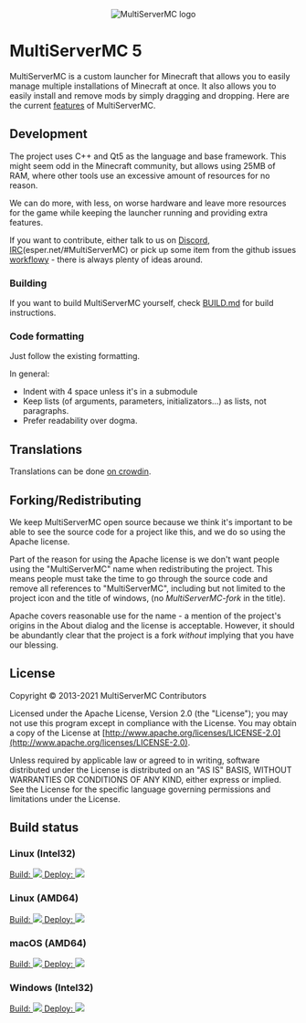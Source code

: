 <p align="center">
  <img src="https://avatars2.githubusercontent.com/u/5411890" alt="MultiServerMC logo"/>
</p>

MultiServerMC 5
=========

MultiServerMC is a custom launcher for Minecraft that allows you to easily manage multiple installations of Minecraft at once. It also allows you to easily install and remove mods by simply dragging and dropping. Here are the current [features](https://github.com/MultiServerMC/MultiServerMC5/wiki#features) of MultiServerMC.


## Development
The project uses C++ and Qt5 as the language and base framework. This might seem odd in the Minecraft community, but allows using 25MB of RAM, where other tools use an excessive amount of resources for no reason.

We can do more, with less, on worse hardware and leave more resources for the game while keeping the launcher running and providing extra features.

If you want to contribute, either talk to us on [Discord](https://discord.gg/multiservermc), [IRC](http://webchat.esper.net/?nick=&channels=MultiServerMC)(esper.net/#MultiServerMC) or pick up some item from the github issues [workflowy](https://github.com/MultiServerMC/MultiServerMC5/issues) - there is always plenty of ideas around.

### Building
If you want to build MultiServerMC yourself, check [BUILD.md](BUILD.md) for build instructions.

### Code formatting
Just follow the existing formatting.

In general:
* Indent with 4 space unless it's in a submodule
* Keep lists (of arguments, parameters, initializators...) as lists, not paragraphs.
* Prefer readability over dogma.


## Translations
Translations can be done [on crowdin](https://translate.multimc.org).

## Forking/Redistributing
We keep MultiServerMC open source because we think it's important to be able to see the source code for a project like this, and we do so using the Apache license.

Part of the reason for using the Apache license is we don't want people using the "MultiServerMC" name when redistributing the project. This means people must take the time to go through the source code and remove all references to "MultiServerMC", including but not limited to the project icon and the title of windows, (no *MultiServerMC-fork* in the title).

Apache covers reasonable use for the name - a mention of the project's origins in the About dialog and the license is acceptable. However, it should be abundantly clear that the project is a fork *without* implying that you have our blessing.


## License
Copyright &copy; 2013-2021 MultiServerMC Contributors

Licensed under the Apache License, Version 2.0 (the "License"); you may not use this program except in compliance with the License. You may obtain a copy of the License at [http://www.apache.org/licenses/LICENSE-2.0](http://www.apache.org/licenses/LICENSE-2.0).

Unless required by applicable law or agreed to in writing, software distributed under the License is distributed on an "AS IS" BASIS, WITHOUT WARRANTIES OR CONDITIONS OF ANY KIND, either express or implied. See the License for the specific language governing permissions and limitations under the License.

## Build status
### Linux (Intel32)
<a href="https://teamcity.multimc.org/viewType.html?buildTypeId=MultiServerMC_Launcher_Linux32_Build&guest=1">
Build: <img src="https://teamcity.multimc.org/app/rest/builds/buildType:(id:MultiServerMC_Launcher_Linux32_Build)/statusIcon"/>
</a>
<a href="https://teamcity.multimc.org/viewType.html?buildTypeId=MultiServerMC_Launcher_Linux32_Deploy&guest=1">
Deploy: <img src="https://teamcity.multimc.org/app/rest/builds/buildType:(id:MultiServerMC_Launcher_Linux32_Deploy)/statusIcon"/>
</a>

### Linux (AMD64)
<a href="https://teamcity.multimc.org/viewType.html?buildTypeId=MultiServerMC_Launcher_Linux64_Build&guest=1">
Build: <img src="https://teamcity.multimc.org/app/rest/builds/buildType:(id:MultiServerMC_Launcher_Linux64_Build)/statusIcon"/>
</a>
<a href="https://teamcity.multimc.org/viewType.html?buildTypeId=MultiServerMC_Launcher_Linux64_Deploy&guest=1">
Deploy: <img src="https://teamcity.multimc.org/app/rest/builds/buildType:(id:MultiServerMC_Launcher_Linux64_Deploy)/statusIcon"/>
</a>

### macOS (AMD64)
<a href="https://teamcity.multimc.org/viewType.html?buildTypeId=MultiServerMC_Launcher_MacOS_Build&guest=1">
Build: <img src="https://teamcity.multimc.org/app/rest/builds/buildType:(id:MultiServerMC_Launcher_MacOS_Build)/statusIcon"/>
</a>
<a href="https://teamcity.multimc.org/viewType.html?buildTypeId=MultiServerMC_Launcher_MacOS_Deploy&guest=1">
Deploy: <img src="https://teamcity.multimc.org/app/rest/builds/buildType:(id:MultiServerMC_Launcher_MacOS_Deploy)/statusIcon"/>
</a>

### Windows (Intel32)
<a href="https://teamcity.multimc.org/viewType.html?buildTypeId=MultiServerMC_Launcher_Windows_Build&guest=1">
Build: <img src="https://teamcity.multimc.org/app/rest/builds/buildType:(id:MultiServerMC_Launcher_Windows_Build)/statusIcon"/>
</a>
<a href="https://teamcity.multimc.org/viewType.html?buildTypeId=MultiServerMC_Launcher_Windows_Deploy&guest=1">
Deploy: <img src="https://teamcity.multimc.org/app/rest/builds/buildType:(id:MultiServerMC_Launcher_Windows_Deploy)/statusIcon"/>
</a>
